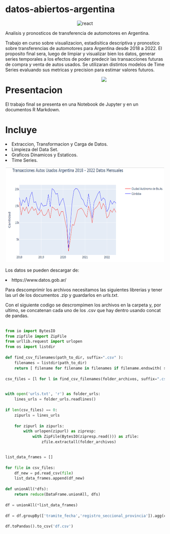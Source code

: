 # datos-abiertos-argentina

<p align="center">
<img src="https://upload.wikimedia.org/wikipedia/commons/thumb/f/f3/Apache_Spark_logo.svg/1280px-Apache_Spark_logo.svg.png" alt="react" width="300" height="150" />
</p>

Analisis y pronosticos de transferencia de automotores en Argentina.


Trabajo en curso sobre visualizacion, estadisitica descriptiva y pronostico sobre transferencias de automotores para Argentina desde 2018 a 2022. El proposito final sera, luego de limpiar y visualizar bien los datos, generar series temporales a los efectos de poder predecir las transacciones futuras de compra y venta de autos usados. Se utilizaran distintos modelos de Time Series evaluando sus metricas y precision para estimar valores futuros.



<p>
<a href="https://scikit-learn.org/stable/" rel="nofollow"><img src="https://upload.wikimedia.org/wikipedia/commons/thumb/0/0a/Python.svg/1024px-Python.svg.png" align="right" width="200" style="max-width: 100%;"></a>
</p>


# Presentacion

El trabajo final se presenta en una Notebook de Jupyter y en un documentos R Markdown.

# Incluye

<ui>

<li>
Extraccion, Transformacion y Carga de Datos.
</li>

<li>
Limpieza del Data Set.
</li>

<li>
Graficos Dinamicos y Estaticos.
</li>

<li>
Time Series.
</li>

</ui>


<p align="center">
  <img 
    width="500"
    height="300"
    src="img/cars.png"
  >
</p>


Los datos se pueden descargar de: 


<ui>
<li>
https://www.datos.gob.ar/
</li>
</ui>



Para descomprimir los archivos necesitamos las siguientes librerias y tener las url de los documentos .zip y guardarlos en _urls.txt_. 

Con el siguiente codigo se descrompimen los archivos en la carpeta y, por ultimo, se concatenan cada uno de los .csv que hay dentro usando concat de pandas.

```python

from io import BytesIO
from zipfile import ZipFile
from urllib.request import urlopen
from os import listdir

def find_csv_filenames(path_to_dir, suffix=".csv" ):
    filenames = listdir(path_to_dir)
    return [ filename for filename in filenames if filename.endswith( suffix ) ]

csv_files = [l for l in find_csv_filenames(folder_archivos, suffix=".csv" ) if 'autos' in l]

```


```python

with open('urls.txt', 'r') as folder_urls:
    lines_urls = folder_urls.readlines()

if len(csv_files) == 0:
    zipurls = lines_urls

    for zipurl in zipurls:
        with urlopen(zipurl) as zipresp:
            with ZipFile(BytesIO(zipresp.read())) as zfile:
                zfile.extractall(folder_archivos)

```


```python

list_data_frames = []

for file in csv_files:
    df_new = pd.read_csv(file)
    list_data_frames.append(df_new)

def unionAll(*dfs):
    return reduce(DataFrame.unionAll, dfs)

df = unionAll(*list_data_frames)

df = df.groupBy(['tramite_fecha','registro_seccional_provincia']).agg(count("registro_seccional_provincia").alias("count"))

df.toPandas().to_csv('df.csv')

```
